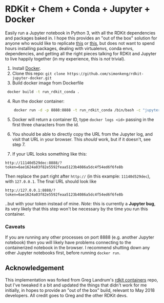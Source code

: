 # RDKit + Chem + Conda + Jupyter + Docker

Easily run a Jupyter notebook in Python 3, with all the RDKit dependencies and packages baked in. I hope this provides an "out of the box" solution for anyone who would like to replicate  [this](http://asteeves.github.io/blog/2015/01/12/molecules-in-rdkit/) or [this](https://github.com/rdkit/UGM_2016/blob/master/Notebooks/Brief%20Introduction.ipynb), but does not want to spend hours installing packages, dealing with virtualenvs, conda envs, dependencies, and getting all the right pieces talking for RDKit and Jupyter to live happily together (in my experience, this is _not_ trivial).

1. Install [Docker](https://www.docker.com/community-edition).
2. Clone this repo: `git clone https://github.com/simonkeng/rdkit-jupyter-docker.git`
3. Build docker image from Dockerfile

```bash
 docker build -t run_rdkit_conda .
```

4. Run the docker container:

```bash
    docker run -d -p 8888:8888 -t run_rdkit_conda /bin/bash -c "jupyter notebook --notebook-dir=/tmp --ip=* --allow-root"
```

5. Docker will return a container ID, type `docker logs <id>` passing in the first three characters from the id.

6. You should be able to directly copy the URL from the Jupyter log, and visit that URL in your browser. This _should_ work, but if it doesn't, see step 7.  

7. If your URL looks something like this:

```
http://11140d529dec:8888/?token=6ae1624a03f82e5592feaa5123b4086a5dc4f54ed6f6fe8b
```

Then replace the part right after `http://` (in this example: `11140d529dec`), with `127.0.0.1`. The final URL should look like

```
http://127.0.0.1:8888/?token=6ae1624a03f82e5592feaa5123b4086a5dc4f54ed6f6fe8b
```

..but with your token instead of mine. _Note:_ this is currently a **Jupyter bug**, its very likely that this step won't be necessary by the time you run this container.

### Caveats
If you are running any other processes on port 8888 (e.g. another Jupyter notebook) then you will likely have problems connecting to the containerized notebook in the browser. I recommend shutting down any other Jupyter notebooks first, before running `docker run`.

## Acknowledgement

This implementation was forked from Greg Landrum's [rdkit containers](https://github.com/rdkit/rdkit_containers/tree/master/docker/run_conda3) repo, but I've tweaked it a bit and updated the things that didn't work for me initially, in hopes to provide an "out of the box" build, relevant to May 2018 developers. All credit goes to Greg and the other RDKit devs.
